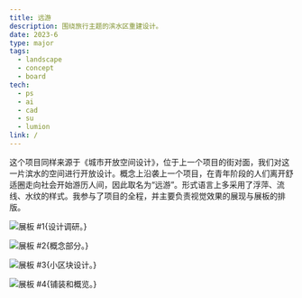 ```yaml
---
title: 远游
description: 围绕旅行主题的滨水区重建设计。
date: 2023-6
type: major
tags:
  - landscape
  - concept
  - board
tech:
  - ps
  - ai
  - cad
  - su
  - lumion
link: /
---
```


这个项目同样来源于《城市开放空间设计》，位于上一个项目的街对面，我们对这一片滨水的空间进行开放设计。概念上沿袭上一个项目，在青年阶段的人们离开舒适圈走向社会开始游历人间，因此取名为“远游”。形式语言上多采用了浮萍、流线、水纹的样式。我参与了项目的全程，并主要负责视觉效果的展现与展板的排版。


![展板 #1{设计调研。}](/assets/projects/010/1.webp)

![展板 #2{概念部分。}](/assets/projects/011/details/2.webp)

![展板 #3{小区块设计。}](/assets/projects/012/details/3.webp)

![展板 #4{铺装和概览。}](/assets/projects/013/details/4.webp)
